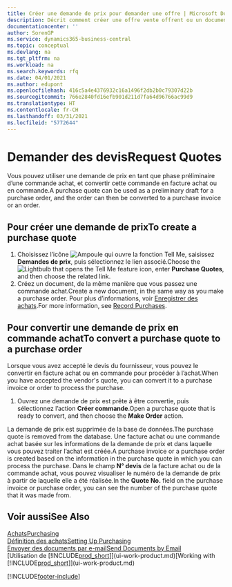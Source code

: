 ```yaml
---
title: Créer une demande de prix pour demander une offre | Microsoft Docs
description: Décrit comment créer une offre vente offrent ou un document de demande de proposition pour enregistrer votre offre à un client pour vendre des produits dans certaines conditions.
documentationcenter: ''
author: SorenGP
ms.service: dynamics365-business-central
ms.topic: conceptual
ms.devlang: na
ms.tgt_pltfrm: na
ms.workload: na
ms.search.keywords: rfq
ms.date: 04/01/2021
ms.author: edupont
ms.openlocfilehash: 416c5a4e4376932c16a1496f2db2b0c79307d22b
ms.sourcegitcommit: 766e2840fd16efb901d211d7fa64d96766ac99d9
ms.translationtype: HT
ms.contentlocale: fr-CH
ms.lasthandoff: 03/31/2021
ms.locfileid: "5772644"
---
```

# <a name="request-quotes"></a><span data-ttu-id="23d50-103">Demander des devis</span><span class="sxs-lookup"><span data-stu-id="23d50-103">Request Quotes</span></span>
<span data-ttu-id="23d50-104">Vous pouvez utiliser une demande de prix en tant que phase préliminaire d’une commande achat, et convertir cette commande en facture achat ou en commande.</span><span class="sxs-lookup"><span data-stu-id="23d50-104">A purchase quote can be used as a preliminary draft for a purchase order, and the order can then be converted to a purchase invoice or an order.</span></span>


## <a name="to-create-a-purchase-quote"></a><span data-ttu-id="23d50-105">Pour créer une demande de prix</span><span class="sxs-lookup"><span data-stu-id="23d50-105">To create a purchase quote</span></span>
1. <span data-ttu-id="23d50-106">Choisissez l’icône ![Ampoule qui ouvre la fonction Tell Me](media/ui-search/search_small.png "Dites-moi ce que vous voulez faire"), saisissez **Demandes de prix**, puis sélectionnez le lien associé.</span><span class="sxs-lookup"><span data-stu-id="23d50-106">Choose the ![Lightbulb that opens the Tell Me feature](media/ui-search/search_small.png "Tell me what you want to do") icon, enter **Purchase Quotes**, and then choose the related link.</span></span>
2. <span data-ttu-id="23d50-107">Créez un document, de la même manière que vous passez une commande achat.</span><span class="sxs-lookup"><span data-stu-id="23d50-107">Create a new document, in the same way as you make a purchase order.</span></span> <span data-ttu-id="23d50-108">Pour plus d’informations, voir [Enregistrer des achats](purchasing-how-record-purchases.md).</span><span class="sxs-lookup"><span data-stu-id="23d50-108">For more information, see [Record Purchases](purchasing-how-record-purchases.md).</span></span>

## <a name="to-convert-a-purchase-quote-to-a-purchase-order"></a><span data-ttu-id="23d50-109">Pour convertir une demande de prix en commande achat</span><span class="sxs-lookup"><span data-stu-id="23d50-109">To convert a purchase quote to a purchase order</span></span>
<span data-ttu-id="23d50-110">Lorsque vous avez accepté le devis du fournisseur, vous pouvez le convertir en facture achat ou en commande pour procéder à l’achat.</span><span class="sxs-lookup"><span data-stu-id="23d50-110">When you have accepted the vendor's quote, you can convert it to a purchase invoice or order to process the purchase.</span></span>

1. <span data-ttu-id="23d50-111">Ouvrez une demande de prix est prête à être convertie, puis sélectionnez l’action **Créer commande**.</span><span class="sxs-lookup"><span data-stu-id="23d50-111">Open a purchase quote that is ready to convert, and then choose the **Make Order** action.</span></span>

<span data-ttu-id="23d50-112">La demande de prix est supprimée de la base de données.</span><span class="sxs-lookup"><span data-stu-id="23d50-112">The purchase quote is removed from the database.</span></span> <span data-ttu-id="23d50-113">Une facture achat ou une commande achat basée sur les informations de la demande de prix et dans laquelle vous pouvez traiter l’achat est créée.</span><span class="sxs-lookup"><span data-stu-id="23d50-113">A purchase invoice or a purchase order is created based on the information in the purchase quote in which you can process the purchase.</span></span> <span data-ttu-id="23d50-114">Dans le champ **N° devis** de la facture achat ou de la commande achat, vous pouvez visualiser le numéro de la demande de prix à partir de laquelle elle a été réalisée.</span><span class="sxs-lookup"><span data-stu-id="23d50-114">In the **Quote No.** field on the purchase invoice or purchase order, you can see the number of the purchase quote that it was made from.</span></span>

## <a name="see-also"></a><span data-ttu-id="23d50-115">Voir aussi</span><span class="sxs-lookup"><span data-stu-id="23d50-115">See Also</span></span>
[<span data-ttu-id="23d50-116">Achats</span><span class="sxs-lookup"><span data-stu-id="23d50-116">Purchasing</span></span>](purchasing-manage-purchasing.md)  
[<span data-ttu-id="23d50-117">Définition des achats</span><span class="sxs-lookup"><span data-stu-id="23d50-117">Setting Up Purchasing</span></span>](purchasing-setup-purchasing.md)  
[<span data-ttu-id="23d50-118">Envoyer des documents par e-mail</span><span class="sxs-lookup"><span data-stu-id="23d50-118">Send Documents by Email</span></span>](ui-how-send-documents-email.md)  
<span data-ttu-id="23d50-119">[Utilisation de [!INCLUDE[prod_short](includes/prod_short.md)]](ui-work-product.md)</span><span class="sxs-lookup"><span data-stu-id="23d50-119">[Working with [!INCLUDE[prod_short](includes/prod_short.md)]](ui-work-product.md)</span></span>


[!INCLUDE[footer-include](includes/footer-banner.md)]